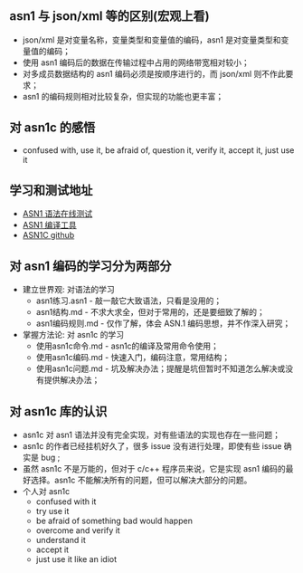 
## asn1 与 json/xml 等的区别(宏观上看)
- json/xml 是对变量名称，变量类型和变量值的编码，asn1 是对变量类型和变量值的编码；
- 使用 asn1 编码后的数据在传输过程中占用的网络带宽相对较小；
- 对多成员数据结构的 asn1 编码必须是按顺序进行的，而 json/xml 则不作此要求；
- asn1 的编码规则相对比较复杂，但实现的功能也更丰富；

## 对 asn1c 的感悟
- confused with, use it, be afraid of, question it, verify it, accept it, just use it

## 学习和测试地址
- [ASN1 语法在线测试](https://asn1.io/asn1playground/)
- [ASN1 编译工具](http://www.obj-sys.com.cn/products-ASN1C.asp)
- [ASN1C github](https://github.com/vlm/asn1c)

## 对 asn1 编码的学习分为两部分
- 建立世界观: 对语法的学习
	+ asn1练习.asn1   -  敲一敲它大致语法，只看是没用的；
	+ asn1结构.md     - 不求大求全，但对于常用的，还是要细致了解的；
	+ asn1编码规则.md - 仅作了解，体会 ASN.1 编码思想，并不作深入研究； 
- 掌握方法论: 对 asn1c 的学习
	+ 使用asn1c命令.md - asn1c的编译及常用命令使用；
	+ 使用asn1c编码.md - 快速入门，编码注意，常用结构；
	+ 使用asn1c问题.md - 坑及解决办法；提醒是坑但暂时不知道怎么解决或没有提供解决办法；

## 对 asn1c 库的认识
- asn1c 对 asn1 语法并没有完全实现，对有些语法的实现也存在一些问题；
- asn1c 的作者已经挂机好久了，很多 issue 没有进行处理，即使有些 issue 确实是 bug ;
- 虽然 asn1c 不是万能的，但对于 c/c++ 程序员来说，它是实现 asn1 编码的最好选择。asn1c
  不能解决所有的问题，但可以解决大部分的问题。
- 个人对 asn1c
    + confused with it
    + try use it
    + be afraid of something bad would happen
    + overcome and verify it
    + understand it
    + accept it
    + just use it like an idiot
  